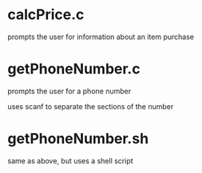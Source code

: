 # calcPrice.c

prompts the user for information about an item purchase

# getPhoneNumber.c

prompts the user for a phone number

uses scanf to separate the sections of the number

# getPhoneNumber.sh

same as above, but uses a shell script

